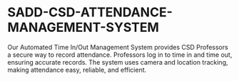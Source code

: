 # SADD-CSD-ATTENDANCE-MANAGEMENT-SYSTEM
Our Automated Time In/Out Management System provides CSD Professors a secure way to record attendance. Professors log in to time in and time out, ensuring accurate records. The system uses camera and location tracking, making attendance easy, reliable, and efficient.
